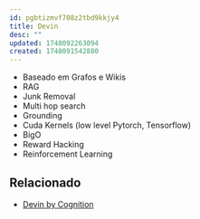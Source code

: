 ```yaml
---
id: pgbtizmvf708z2tbd9kkjy4
title: Devin
desc: ""
updated: 1748092263094
created: 1748091542880
---
```


- Baseado em Grafos e Wikis
- RAG
- Junk Removal
- Multi hop search
- Grounding
- Cuda Kernels (low level Pytorch, Tensorflow)
- BigO
- Reward Hacking
- Reinforcement Learning

## Relacionado

- [Devin by Cognition](https://www.youtube.com/watch?v=KfXq9s96tPU)
